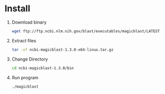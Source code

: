 # Install
1. Download binary

   ```bash
   wget ftp://ftp.ncbi.nlm.nih.gov/blast/executables/magicblast/LATEST/ncbi-magicblast-1.3.0-x64-linux.tar.gz<ftp://ftp.ncbi.nlm.nih.gov/blast/executables/magicblast/LATEST/ncbi-magicblast-1.3.0-x64-linux.tar.gz>
   ```
  
2. Extract files

   ```bash
   tar -xf ncbi-magicblast-1.3.0-x64-linux.tar.gz
   ```
   
3. Change Directory

   ```bash
   cd ncbi-magicblast-1.3.0/bin
   ```
   
4. Run program

   ```bash
   ./magicblast
   ```
